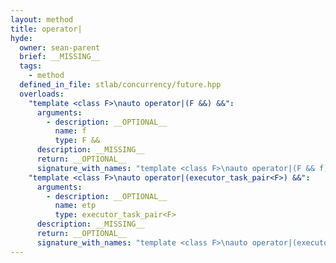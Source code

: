 ```yaml
---
layout: method
title: operator|
hyde:
  owner: sean-parent
  brief: __MISSING__
  tags:
    - method
  defined_in_file: stlab/concurrency/future.hpp
  overloads:
    "template <class F>\nauto operator|(F &&) &&":
      arguments:
        - description: __OPTIONAL__
          name: f
          type: F &&
      description: __MISSING__
      return: __OPTIONAL__
      signature_with_names: "template <class F>\nauto operator|(F && f) &&"
    "template <class F>\nauto operator|(executor_task_pair<F>) &&":
      arguments:
        - description: __OPTIONAL__
          name: etp
          type: executor_task_pair<F>
      description: __MISSING__
      return: __OPTIONAL__
      signature_with_names: "template <class F>\nauto operator|(executor_task_pair<F> etp) &&"
---
```

